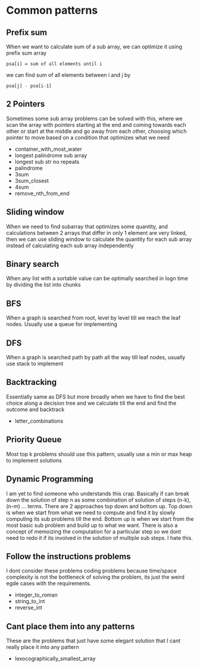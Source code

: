 # Common patterns

## Prefix sum

When we want to calculate sum of a sub array, we can optimize it using prefix
sum array

```
psa[i] = sum of all elements until i
```

we can find sum of all elements between i and j by

```
psa[j] - psa[i-1]
```

## 2 Pointers

Sometimes some sub array problems can be solved with this, where we scan the
array with pointers starting at the end and coming towards each other or start
at the middle and go away from each other, choosing which pointer to move based
on a condition that optimizes what we need

- container_with_most_water
- longest palindrome sub array
- longest sub str no repeats
- palindrome
- 3sum
- 3sum_closest
- 4sum
- remove_nth_from_end

## Sliding window

When we need to find subarray that optimizes some quantity, and calculations
between 2 arrays that differ in only 1 element are very linked, then we can use
sliding window to calculate the quantity for each sub array instead of
calculating each sub array independently

## Binary search

When any list with a sortable value can be optimally searched in logn time by
dividing the list into chunks

## BFS

When a graph is searched from root, level by level till we reach the leaf nodes.
Usually use a queue for implementing

## DFS

When a graph is searched path by path all the way till leaf nodes, usually use
stack to implement

## Backtracking

Essentially same as DFS but more broadly when we have to find the best choice
along a decision tree and we calculate till the end and find the outcome and
backtrack

- letter_combinations

## Priority Queue

Most top k problems should use this pattern, usually use a min or max heap to
implement solutions

## Dynamic Programming

I am yet to find someone who understands this crap. Basically if can break down
the solution of step n as some combination of solution of steps (n-k), (n-m) ...
terms. There are 2 approaches top down and bottom up. Top down is when we start
from what we need to compute and find it by slowly computing its sub problems
till the end. Bottom up is when we start from the most basic sub problem and
build up to what we want. There is also a concept of memoizing the computation
for a particular step so we dont need to redo it if its involved in the solution
of multiple sub steps. I hate this.

## Follow the instructions problems

I dont consider these problems coding problems because time/space complexity is
not the bottleneck of solving the problem, its just the weird egde cases with
the requirements.

- integer_to_roman
- string_to_int
- reverse_int

## Cant place them into any patterns

These are the problems that just have some elegant solution that I cant really
place it into any pattern

- lexocographically_smallest_array

